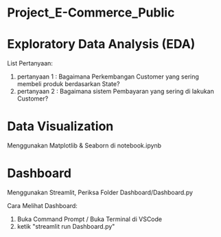# Project_E-Commerce_Public

# Exploratory Data Analysis (EDA)
List Pertanyaan:
1. pertanyaan 1 : Bagaimana Perkembangan Customer yang sering membeli produk berdasarkan State?
2. pertanyaan 2 : Bagaimana sistem Pembayaran yang sering di lakukan Customer?

# Data Visualization
Menggunakan Matplotlib & Seaborn di notebook.ipynb

# Dashboard
Menggunakan Streamlit, Periksa Folder Dashboard/Dashboard.py 

Cara Melihat Dashboard:
1. Buka Command Prompt / Buka Terminal di VSCode
2. ketik "streamlit run Dashboard.py"
